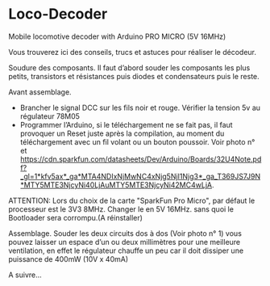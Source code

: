 # Loco-Decoder
Mobile locomotive decoder  with Arduino PRO MICRO (5V 16MHz)

Vous trouverez ici des conseils, trucs et astuces pour réaliser le décodeur.

Soudure des composants.
Il faut d’abord souder les composants les plus petits, transistors et résistances puis diodes et condensateurs puis le reste.

Avant assemblage.
- Brancher le signal DCC sur les fils noir et rouge. Vérifier la tension 5v au régulateur 78M05
- Programmer l’Arduino, si le téléchargement ne se fait pas, il faut provoquer un Reset juste après la compilation,
  au moment du téléchargement avec un fil volant ou un bouton poussoir. Voir photo n°  et https://cdn.sparkfun.com/datasheets/Dev/Arduino/Boards/32U4Note.pdf?_gl=1*kfv5ax*_ga*MTA4NDIxNjMwNC4xNjg5NjI1Njg3*_ga_T369JS7J9N*MTY5MTE3NjcyNi40LjAuMTY5MTE3NjcyNi42MC4wLjA.

ATTENTION: Lors du choix de la carte "SparkFun Pro Micro", par défaut le processeur est le 3V3 8MHz. Changer le en 5V 16MHz.
sans quoi le Bootloader sera corrompu.(A réinstaller)


Assemblage.
Souder les deux circuits dos à dos (Voir photo n° 1) vous pouvez laisser un espace d’un ou deux millimètres pour une meilleure ventilation, 
en effet le régulateur chauffe un peu car il doit dissiper une puissance de 400mW (10V x 40mA)


A suivre...



